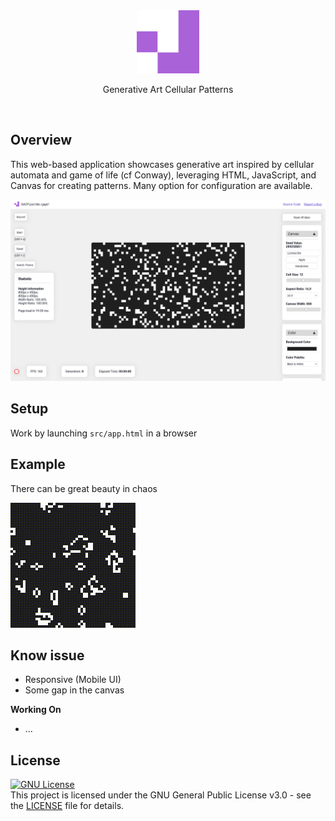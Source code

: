 <div align="center">

<picture>
  <img alt="github-logo" src="/src/img/logo/android-chrome-512x512.png" width="20%" height="20%">
</picture>

Generative Art Cellular Patterns
</div>

<br>

## Overview

This web-based application showcases generative art inspired by cellular automata and game of life (cf Conway), leveraging HTML, JavaScript, and Canvas for creating patterns. Many option for configuration are available.

![Overview of the page](example/Screenshot.png "Screenshot")

## Setup

Work by launching `src/app.html` in a browser

## Example

There can be great beauty in chaos

<p align="left">
    <img src="https://github.com/strawberry-development/generative-art-cellular-patterns/blob/main/example/original_2024-08-20T19-35-24-583Z.gif" alt="Example Art">
</p>

## Know issue
- Responsive (Mobile UI)
- Some gap in the canvas

**Working On**
- ...

## License
[![GNU License](https://img.shields.io/badge/license-GNU-blue.svg)](https://github.com/strawberry-development/generative-art-cellular-patterns/blob/main/LICENSE)
<br>
This project is licensed under the GNU General Public License v3.0 - see the [LICENSE](./LICENSE) file for details.